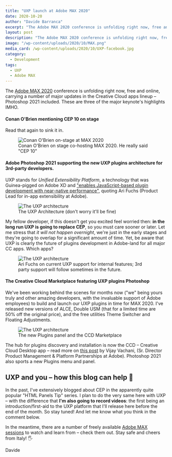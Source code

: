 ```yaml
---
title: "UXP launch at Adobe MAX 2020"
date: 2020-10-20
author: "Davide Barranca"
excerpt: "The Adobe MAX 2020 conference is unfolding right now, free and online, carrying a number of major updates in the Creative Cloud apps lineup – Photoshop 2021 included. These are three of the major keynote's highlights."
layout: post
description: "The Adobe MAX 2020 conference is unfolding right now, free and online, carrying a number of major updates in the Creative Cloud apps lineup – Photoshop 2021 included. These are three of the major keynote's highlights."
image: "/wp-content/uploads/2020/10/MAX.png"
media_card: /wp-content/uploads/2020/10/UXP-facebook.jpg
category:
  - Development
tags:
  - UXP
  - Adobe MAX
---
```


The [Adobe MAX 2020](https://www.adobe.com/max.html) conference is unfolding right now, free and online, carrying a number of major updates in the Creative Cloud apps lineup – Photoshop 2021 included. These are three of the major keynote's highlights IMHO.

#### Conan O'Brien mentioning CEP 10 on stage

Read that again to sink it in.

<figure>
<img src="/wp-content/uploads/2020/10/Conan.jpg" srcset="/wp-content/uploads/2020/10/Conan.jpg 1x, /wp-content/uploads/2020/10/Conan@2x.jpg 2x" alt="Conan O'Brien on-stage at MAX 2020">
<figcaption>Conan O'Brien on stage co-hosting MAX 2020. He really said "CEP 10"</figcaption>
</figure>  

#### Adobe Photoshop 2021 supporting the new UXP plugins architecture for 3rd-party developers.

UXP stands for _Unified Extensibility Platform_, a technology that was Guinea-pigged on Adobe XD and ["enables JavaScript-based plugin development with near-native performance"](https://medium.com/adobetech/announcing-uxp-in-photoshop-288496ab5e3e), quoting Ari Fuchs (Product Lead for in-app extensibility at Adobe).

<figure>
<img src="/wp-content/uploads/2020/10/UXP.png" srcset="/wp-content/uploads/2020/10/UXP.png 1x, /wp-content/uploads/2020/10/UXP@2x.png 2x" alt="The UXP architecture">
<figcaption>The UXP Architecture (don't worry it'll be fine)</figcaption>
</figure>  

My fellow developer, if this doesn't get you excited feel worried then: **in the long run UXP is going to replace CEP**, so you must care sooner or later. Let me stress that _it will not happen overnight_, we're just in the early stages and they're going to overlap for a significant amount of time. Yet, be aware that UXP is clearly the future of plugins development in Adobe-land for all major CC apps. Which apps?

<figure>
<img src="/wp-content/uploads/2020/10/UXP-apps.png" srcset="/wp-content/uploads/2020/10/UXP-apps.png 1x, /wp-content/uploads/2020/10/UXP-apps@2x.png 2x" alt="The UXP architecture">
<figcaption>Ari Fuchs on current UXP support for internal features; 3rd party support will follow sometimes in the future.</figcaption>
</figure>

#### The Creative Cloud Marketplace featuring UXP plugins Photoshop

We've been working behind the scenes for months now ("we" being yours truly and other amazing developers, with the invaluable support of Adobe employees) to build and launch our UXP plugins in time for MAX 2020. I've released new versions of ALCE, Double USM (that for a limited time are 50% off the original price), and the free utilities Theme Switcher and Floating Adjustments.

<figure>
<img src="/wp-content/uploads/2020/10/UXP-Marketplace.jpg" srcset="/wp-content/uploads/2020/10/UXP-Marketplace.jpg 1x, /wp-content/uploads/2020/10/UXP-Marketplace@2x.jpg 2x" alt="The UXP architecture">
<figcaption>The new Plugins panel and the CCD Marketplace </figcaption>
</figure>  

The hub for plugins discovery and installation is now the CCD – Creative Cloud Desktop app – read more on [this post](https://blog.adobe.com/en/2020/10/20/creative-cloud-ecosystem-update-max-2020.html) by Vijay Vachani, (Sr. Director Product Management & Platform Partnerships at Adobe). Photoshop 2021 also sports a new Plugins menu and panel.

## UXP and you – how this blog can help 🚀

In the past, I've extensively blogged about CEP in the apparently quite popular "HTML Panels Tip" series. I plan to do the very same here with UXP – with the difference that **I'm also going to record videos**: the first being an introduction/first-aid to the UXP platform that I'll release here before the end of the month. So stay tuned! And let me know what you think in the comment below.

In the meantime, there are a number of freely available [Adobe MAX sessions](https://www.adobe.com/max.html) to watch and learn from – check them out. Stay safe and cheers from Italy! 🖐

Davide
